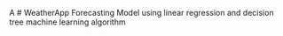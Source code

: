 A # WeatherApp   Forecasting Model using  linear regression  and  decision tree machine learning algorithm
